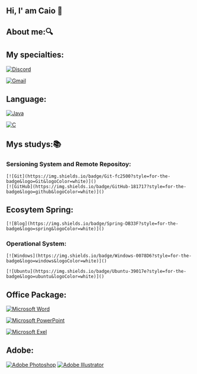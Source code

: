 ## Hi, I' am Caio 👋

## About me:🔍


## My specialties: 

[![Discord](https://img.shields.io/badge/Discord-4052ef?style=for-the-badge&logo=discord&logoColor=white)]()

[![Gmail](https://img.shields.io/badge/Gmail-d30000?style=for-the-badge&logo=gmail&logoColor=white)]()

## Language:

[![Java](https://img.shields.io/badge/Java-FC4C02?style=for-the-badge&logo=java&logoColor=white)]()

[![C](https://img.shields.io/badge/C-005FED?style=for-the-badge&logo=c&logoColor=white)]()

## Mys studys:📚
  ### Sersioning System and Remote Repositoy:
    [![Git](https://img.shields.io/badge/Git-fc2500?style=for-the-badge&logo=Git&logoColor=white)]()
    [![GitHub](https://img.shields.io/badge/GitHub-181717?style=for-the-badge&logo=github&logoColor=white)]()
    
  ## Ecosytem Spring:
    [![Blog](https://img.shields.io/badge/Spring-DB33F?style=for-the-badge&logo=spring&logoColor=white)]()

  ### Operational System:
  
    [![Windows](https://img.shields.io/badge/Windows-0078D6?style=for-the-badge&logo=windows&logoColor=white)]() 

    [![Ubuntu](https://img.shields.io/badge/Ubuntu-39017e?style=for-the-badge&logo=ubuntu&logoColor=white)]()
  
## Office Package:
  [![Microsoft Word](https://img.shields.io/badge/Microsoft_Word-003399?style=for-the-badge&logo=microsoft-excel&logoColor=white)]()

  [![Microsoft PowerPoint](https://img.shields.io/badge/Microsoft_PowerPoint-e02c00?style=for-the-badge&logo=microsoft-powerpoint&logoColor=white)]()

  [![Microsoft Exel](https://img.shields.io/badge/Microsoft_Excel-006606?style=for-the-badge&logo=microsoft-excel&logoColor=white)]()

## Adobe:
  [![Adobe Photoshop](https://img.shields.io/badge/Adobe%20Photoshop-31A8FF?style=for-the-badge&logo=Adobe%20Photoshop&logoColor=black)]()
  [![Adobe Illustrator](https://img.shields.io/badge/Adobe%20Illustrator-FF9A00?style=for-the-badge&logo=Adobe%20Illustrator&logoColor=white)]()

